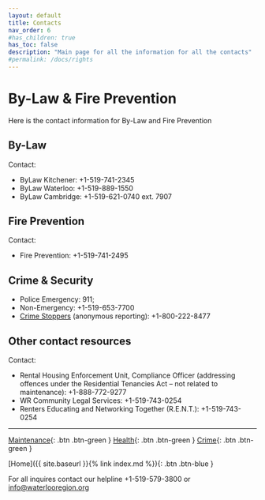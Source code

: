 ```yaml
---
layout: default
title: Contacts
nav_order: 6
#has_children: true
has_toc: false
description: "Main page for all the information for all the contacts"
#permalink: /docs/rights
---
```


# By-Law & Fire Prevention

Here is the contact information for By-Law and Fire Prevention

## By-Law

Contact:
- ByLaw Kitchener: +1-519-741-2345
- ByLaw Waterloo: +1-519-889-1550
- ByLaw Cambridge: +1-519-621-0740 ext. 7907

## Fire Prevention

Contact:
- Fire Prevention: +1-519-741-2495

## Crime & Security

- Police Emergency: 911; 
- Non-Emergency: +1-519-653-7700 
- [Crime Stoppers](http://waterloocrimestoppers.com/sitemenu.aspx?ID=152&) (anonymous reporting): +1-800-222-8477

## Other contact resources

Contact:
 - Rental Housing Enforcement Unit, Compliance Officer (addressing offences under the Residential Tenancies Act
– not related to maintenance): +1-888-772-9277
 - WR Community Legal Services: +1-519-743-0254
 - Renters Educating and Networking Together (R.E.N.T.): +1-519-743-0254

---

[Maintenance](./maintenance.md){: .btn .btn-green } [Health](./health.md){: .btn .btn-green } [Crime](./crime.md){: .btn .btn-green }

[Home]({{ site.baseurl }}{% link index.md %}){: .btn .btn-blue }


For all inquires contact our helpline +1-519-579-3800 or [info@waterlooregion.org](mailto:info@waterlooregion.org)
